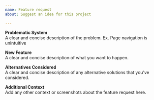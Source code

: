 ```yaml
---
name: Feature request
about: Suggest an idea for this project

---
```


**Problematic System**  
A clear and concise description of the problem. Ex. Page navigation is unintuitive

**New Feature**  
A clear and concise description of what you want to happen.

**Alternatives Considered**  
A clear and concise description of any alternative solutions that you've considered.

**Additional Context**  
Add any other context or screenshots about the feature request here.

